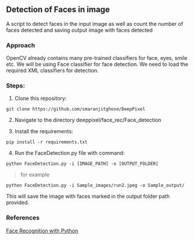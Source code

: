 ## Detection of Faces in image

A script to detect faces in the input image as well as count the number of faces detected and saving output image with faces detected 

### Approach

OpenCV already contains many pre-trained classifiers for face, eyes, smile etc. We will be using Face classifier for face detection. We need to load the required XML classifiers for detection.

### Steps:

1) Clone this repository:
```
git clone https://github.com/smaranjitghose/DeepPixel
```

2) Navigate to the directory deeppixel/face_rec/Face_detection


3) Install the requirements:
```
pip install -r requirements.txt 
```

4) Run the FaceDetection.py file with command:

```
python FaceDetection.py -i [IMAGE_PATH] -o [OUTPUT_FOLDER]

```
> for example
```
python FaceDetection.py -i Sample_images/run2.jpeg -o Sample_output/ 
```

This will save the image with faces marked in the output folder path provided.

### References

[Face Recognition with Python](https://realpython.com/face-recognition-with-python/)
